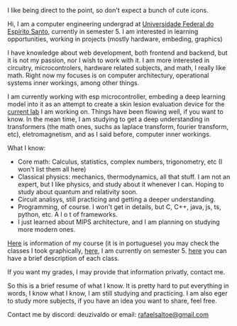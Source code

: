 I like being direct to the point, so don't expect a bunch of cute icons.

Hi, I am a computer engineering undergrad at [Universidade Federal do Espírito Santo](https://en.wikipedia.org/wiki/Federal_University_of_Esp%C3%ADrito_Santo),
currently in semester 5. I am interested in learning opportunities, working in projects (mostly hardware, embeding, graphics)

I have knowledge about web development, both frontend and backend, but it is not my passion, nor I wish to work with it. I am more interested in circuitry,
microcontrolers, hardware related subjects, and math, I really like math. Right now my focuses is on computer architectury, operational systems inner workings, among other things.

I am currently working with esp microcontroller, embeding a deep learning model into it as an attempt to create a skin lesion evaluation device for the [current
lab](https://life.inf.ufes.br) I am working on. Things have been flowing well, if you want to know. 
In the mean time, I am studying to get a deep understanding in transformers (the math ones, suchs as laplace transform, fourier transform, etc), eletromagnetism,
and as I said before, computer inner workings.

What I know: 

- Core math: Calculus, statistics, complex numbers, trigonometry, etc  (I won't list them all here)
- Classical physics: mechanics, thermodynamics, all that stuff. I am not an expert, but I
  like physics, and study about it whenever I can. Hoping to study about quantum and relativity soon.
- Circuit analisys, still practicing and getting a deeper understanding.
- Programming, of course. I won't get in details, but C, C++, java, js, ts, python, etc. A  l o t  of frameworks.
- I just learned about MIPS architecture, and I am planning on studying more modern ones.

[Here](https://informatica.ufes.br/sites/informatica.ufes.br/files/field/anexo/ppc-engcomp-2022-rev-fev-2025.pdf) is information of my course (it is in portuguese) 
you may check the classes I took graphically, [here](https://drive.google.com/file/d/1TA8ZmzK8Y2KaSyATYYQK3tRy-btoLLwd/view), I am currently on semester 5.
[here](https://drive.google.com/file/d/1LE0NyNKazTgPKrl5KxRgW117ckUPPa0h/view) you can have a brief description of each class.

If you want my grades, I may provide that information privatly, contact me.

So this is a brief resume of what I know. It is pretty hard to put everything in words, I know what I know, I am still studying and practicing.
I am also eger to study more subjects, if you have an idea you want to share, feel free.

Contact me by discord: deuzivaldo
or email: rafaelsaltoe@gmail.com
